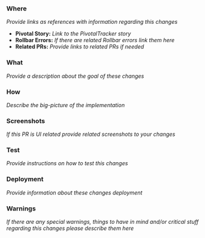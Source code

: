### Where

_Provide links as references with information regarding this changes_

* **Pivotal Story:** _Link to the PivotalTracker story_
* **Rollbar Errors:** _If there are related Rollbar errors link them here_
* **Related PRs:** _Provide links to related PRs if needed_

### What

_Provide a description about the goal of these changes_

### How

_Describe the big-picture of the implementation_

### Screenshots

_If this PR is UI related provide related screenshots to your changes_

### Test

_Provide instructions on how to test this changes_

### Deployment

_Provide information about these changes deployment_

### Warnings

_If there are any special warnings, things to have in mind and/or critical stuff regarding this changes please describe them here_
